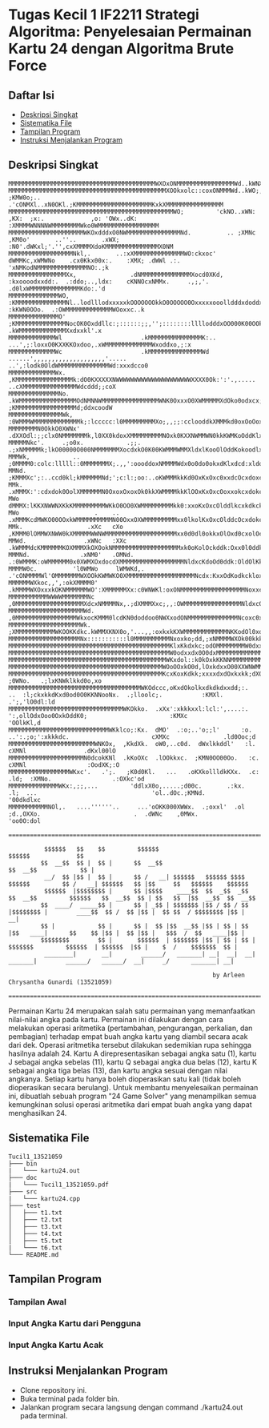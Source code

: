 # Tugas Kecil 1 IF2211 Strategi Algoritma: Penyelesaian Permainan Kartu 24 dengan Algoritma Brute Force

## Daftar Isi
- [Deskripsi Singkat](#deskripsi-singkat)
- [Sistematika File](#sistematika-file)
- [Tampilan Program](#tampilan-program)
- [Instruksi Menjalankan Program](#instruksi-menjalankan-program)

## Deskripsi Singkat
```
MMMMMMMMMMMMMMMMMMMMMMMMMMMMMMMMMMMMMMMMMWXOxONMMMMMMMMMMMMMMMMWd..kWNXk,.;xKMMMMMWX0kxxxk0NMMMMMNd..c0k;.:KMMMMMMMMMMMMMMMMMMMMMMMNxl0WMMMMMMMMMMMMMM
MMMMMMMMMMMMMMMMMMMMMMMMMMMMMMMMMMMMMMMMMMMMXOOkxolc::coxONMMMWd..kWO;,kKc. ;KMW0o;..     .'cONMXl..xN0OKl.;KMMMMMMMMMMMMMMMMMMMMMKxkXMMMMMMMMMMMMMMMM
MMMMMMMMMMMMMMMMMMMMMMMMMMMMMMMMMMMMMMMMMMMMMMWO;         'ckNO..xWN:  ,KX:  ;x:.             ,o: 'OWx..dK: :XMMMMWNNNNWMMMMMMMMWko0WMMMMMMMMMMMMMMMMM
MMMMMMMMMMMMMMMMMMMMMWKOxdddxO0NWMMMMMMMMMMMMMMMNd.          .. ;XMNc  ,KM0o'       ..''..       .xWX;  :N0'.dWKxl;'.'',cxXMMMMXdoKMMMMMMMMMMMMMMMX0NM
MMMMMMMMMMMMMMMMMMNkl,.       ..:xXMMMMMMMMMMMMMMWO:ckxoc'      dWMMKc,xWMWNo    .cx0Kkx00x:.    :XMX; .dWWl .:.          'xNMKodNMMMMMMMMMMMMMMNO:.;k
MMMMMMMMMMMMMMMMXx,               .dNMMMMMMMMMMMMMMXocd0XKd,    :kxoooodxxdd:.  .:ddo;..,ldx:    cKNNOcxNMMx.     .,;,'.   .d0lxWMMMMMMMMMMMMMMKdo:.'d
MMMMMMMMMMMMMMWO,                   :KMMMMMMMMMMMMMMNl..lodlllodxxxxxkOOOOOOOkkO0OOOOO0Oxxxxxooolldddxdoddx:    :kKWN0OOo.  .:OWMMMMMMMMMMMMMWOoxxc..k
MMMMMMMMMMMMMMO'                     ;KMMMMMMMMMMMMMMNocOK0Oxddllc:;::::::;;,'';::::::::llllodddxOO000K00OOkddlloooo:..ckk, .kWMMMMMMMMMMMMMXxdxxkl'.x
MMMMMMMMMMMMMWl                      .kMMMMMMMMMMMMMMMK:..                                         ...',;:loxxO0KXXKKOxdoo,.xWMMMMMMMMMMMMMWxoddxo,;:x
MMMMMMMMMMMMMWc                      .kMMMMMMMMMMMMMMMWd    ......',,,,,,,,,,,,,,,,,,,,'.....                  ..',:lodk0OldWMMMMMMMMMMMMMMWd:xxxdcco0
MMMMMMMMMMMMMWx.                     ,KMMMMMMMMMMMMMMMMk:dO0KXXXXXNWWWWWWWWWWWWWWWWWWWWWXXXX0Ok:':'.,.....              ..cXMMMMMMMMMMMMMMMWdcddd;;coX
MMMMMMMMMMMMMMNo.                   .kWMMMMMMMMMMMMMMMMOdNMNNWMMMMMMMMMMMMMMMMWNK0OxxxO0XWMMMMMXdOko0odxcx;;c,:''...     ;KMMMMMMMMMMMMMMMMMd;ddxcoodW
MMMMMMMMMMMMMMMWk,                 :0WMMMWMMMMMMMMMMMMMk;:lccccc:l0MMMMMMMMMXo;,,;;:cclooddkXMMMkd0oxOoOoxOckxxdodcl:c;.'dMMMMMMMMMMMMMMMMMWd,oko;xxkM
MMMMMMMMN0OkkO0XWNx'             .dXXOdl:;;clx0NMMMMMMMk,l0XX0kdoxXMMMMMMMMMNOxk0KXXNWMMWN0kkKWMKoOddKlxkdKlokoxldloooxlodKMMMMMMMMMMMMMMMMMo,ldd;oddW
MMMMMNkc'.     .;o0x.            .;;.         .;xNMMMMMk;lkO00000O000NMMMMMMMXocdxkO0K00KWMMMWMMXldxlKooOlOddKokoodlxcdloodWMMMMMMMMMMMMMMMMo.lxd:looX
MMMWk,            ..                             ;0MMMM0:colc:lllll::0MMMMMMMX;.,,':oooddoxNMMMMWdx0o0do0okxdKlxdcd:xldolxl0MMMMMMMMMMMMMMMMo'lkO:;dd0
MMNd.                                             ;KMMMXc';:..ccd0kl;kMMMMMMNd;';c:l:;oo:..oKWMMMkkKd0OxKxOxc0xxdcOcxdoxcxlxMMMMMMMMMMMMMMMMx:kkdd:odk
MMk.                                              .xMMMX:':cdxdok0OolXMMMMMMN0OxoxOxoxOk0kkXWMMMMkkKlOOxKxOxcOoxxokcxdokcxxkMMMMMMMMMMMMMMMMO:lO0d;lxo
MWo                                                dMMMX:lKKXNWWNXKkKMMMMMMMMMWKkO0OO0XWMMMMMMMMMkk0:xxoKxOxcOlddlkcxkdkckxkMMMMMMMMMMMMMMMMkck0d0k:dd
MWo                     .    ..                   .xMMMKcdMWKO00OOxkWMMMMMMMMMMN00OxxOXWMMMMMMMMMxx0lkolKxOxcOlddcOcxdokckxkMMMMMMMMMMMMMMMMOcokKOo;lO
MMk.                  .xXc   cXo                  ,KMMM0lOMMWXNWW0kXMMMMMWWNWMMMMMMMMMMMMMMMMMMMMxx0d0dl0okkxOlOxd0cxolOckxkMMMMMMMMMMMMMMMMk:kKxdKo,k
MMWd.                .xWNc   :XXc                .kWMMMdcKMMMMMMKOXMMMXkOXOokNMMMMMMMMMMMMMMMMMMMxk0oKolOckddk:Oxx0l0ddkckxkMMMMMMMMMMMMMMMMOlddO0xo,d
MMMNd.              .xNM0'   .OMNd.            .:0WMMMK:oWMMMMMM0x0XWMXOxdocdXMMMMMMMMMMMMMMMMMMNldxcKdoOd0ddk:OldOlKkkOo0xkMMMMMMMMMMMMMMMMO;l0kd0k:x
MMMMW0c.          'l0WMWo     lWMWKd,.      .'cONMMMMWl'OMMMMMMMWXOOkKWMWKO0XMMMMMMMMMMMMMMMMMMMNcdx:KxxOdKodkckloxcKkkOlOxkMMMMMMMMMMMMMMMMOoxdxKx.;k
MMMMMMWXkoc,,',:okXMMMM0'     .kMMMMWXOxxxkOKNMMMMMMWO':XMMMMMMXx:c0WNWKl:oxONMMMMMMMMMMMMMMMMMMNoxxcKxxOdKxxkckloOcOxd0lkooWMMMMMMMMMMMMMMMO;c0Ooc,od
MMMMMMMMMMMWWWWMMMMMMMNc       ,0MMMMMMMMMMMMMMMMMMMXdcxNMMMMNx,.;dXMMMXxc;,,:OWMMMMMMMMMMMMMMMMNldxc0dxOo0xx0oOdd0cxdc0dxxc0MMMMMMMMMMMMMMMOlkxlkoldl
MMMMMMMMMMMMMMMMMMMMMWd.        ,0MMMMMMMMMMMMMMMMMWkxocKMMM0lcdKN0doddoo0NWXxodONMMMMMMMMMMMMMMNcoxc0xx0ckkdKdkOo0oo0lkklOllXMMMMMMMMMMMMMMO;:xk:'lld
MMMMMMMMMMMMMMMMMMMMWk.          ;XMMMMMMMMMMMWKOOKKdkc.kWMMXKNX0o,'...,,:oxkxkKXWMMMMMMMMMMMMNKKodOl0xoKodOcxock:cc'l;,l:;;';lx0NMMMMMMMMMMOcxxo:cdoK
MMMMMMMMMMMMMMMMMMMMNx:::::::::::l0MMMMMMMMMMNxoxko;dd,;xNMMMMWXOk00kkkOKXK00OKWMMMMMMMMMMMMWXKdxxo0ld0cdl;c;',,,,,,::,;coddoolcddOWMMMMMMMMO:ckk;ldxW
MMMMMMMMMMMMMMMMMMMMMMMMMMMMMMMMMMMMMMMMMMMMMKlxKkdxkc;odOMMMMMMMMW0dxxx0WMWMMMMMMMMMMMMMMMNXxxkdkokdlXo,xOkOOkdoooxdkklxkokxd0dkOoKMMMMMMMMOcdko;odxM
MMMMMMMMMMMMMMMMMMMMMMMMMMMMMMMMMMMMMMMMMMMMMW0odxxdx0O0dxMMMMMMMMMMMMMMMMMMMMMMMMMMMMMMMWNOodldddxoOxolkKodkoOKdkdlKxkOl0dd0oOxxOdXMMMMMMMMO;:kx,ldoN
MMMMMMMMMMMMMMMMMMMMMMMMMMMMMMMMMMMMMMMMMMMMWKxdol::k0kOxkKKNNMMMMMMMMMMMMMMMMMMMMMMMMMWW0lloddo:'oxd0x,oOdd0xdXdkxlKdxOoOodxod,;dKMMMMMMMMMk;lddlcxlk
MMMMMMMMMMMMMMMMMMMMMMMMMMMMMMMMMMMMMMMMMMMWOoOOxkO0d,lOxkdxxO00XXWNWMMMMMMMMMMMMMMMWNNXocd00OOO0d;okdkkxkOOkxkddklkOodcll;:,colc:lx0XWMMMMMO,:O0o,odl
MMMMMMMMMMMMMMMMMMMMMMMMMMMMMMMMMMMMMMMMMMMKcxKoxKdkk;xxxxdxdOxkxkk;dX0loXKkKNXWXXXkKkxXl:XKox0dxNo.;oxkkkkkkOxdo,,c,'.     ;0WNo.   .;lxKNWklkkd0o,xo
MMMMMMMMMMMMMMMMMMMMMMMMMMMMMMMMMMMMMWKOdccc,oKxdOkolkxdkdkdxxdd;:.  ..  :l;ckxkkdKxd0od0O0KKNNooNx.  .;lloolc;.           :KMXl.        .';,'lO0dl:ld
MMMMMMMMMMMMMMMMMMMMMMMMMMMMMMMMWKOkko.  .xXx':xkkkxxl:lcl:',....:.          ':,ollOdxOoo0OxkOddK0;                       :KMXc              'OOlkKl,d
MMMMMMMMMMMMMMMMMMMMMMMMMMMMWKklco;:Kx.  dMO'  .:o;..'o;;l'      :o.             ..':.;o;':xkkkdc.                       cXMXc               .ld0Ooc;d
MMMMMMMMMMMMMMMMMMMMMMMMWNKOx,  ,KkdXk.  oW0,..c0d.  dWxlkkddl'   :l.                                                   cXMNl                .dKxl00lO
MMMMMMMMMMMMMMMMMMMMMN0dcokKNl  .kKoOXc  .lOOkkxc.  ;KMN0OO00Oo.   :c.                                                 cXMNl                 :OodXK;:O
MMMMMMMMMMMMMMMMMWKxc'.   .';.   ;K0d0Kl.   ...   .oKXkollldkKXx.  .c:                                          .ld;  :XMNo.                 .:OXkc'od
MMMMMMMMMMMMMMWKx:,;;,...         'ddlxX0o,.....;d00c.       .:kx.  .l;  ...                                'ol..dOc.;KMNd.                  '00dkdlxc
MMMMMMMMMMMNOl,.   ....''''''..     ...'oOKK000XWWx.  .;oxxl'  .ol   ;d.,OXXo.                          .  .dWNc    ,0MWx.                   'oo0O:dol

======================================================================================================================================================

          $$$$$$   $$    $$         $$$$$$                                            $$$$$$             $$
         $$  __$$  $$ |  $$ |      $$  __$$                                          $$  __$$            $$ |
          __/  $$ |$$ |  $$ |      $$ /   __| $$$$$$   $$$$$$ $$$$    $$$$$$         $$ /   __| $$$$$$   $$ |$$     $$   $$$$$$    $$$$$$
          $$$$$$  |$$$$$$$$ |      $$ |$$$$    ____$$  $$  _$$  _$$  $$  __$$         $$$$$$   $$  __$$  $$ | $$   $$  |$$  __$$  $$  __$$
         $$  ____/  _____$$ |      $$ | _$$ | $$$$$$$ |$$ / $$ / $$ |$$$$$$$$ |        ____$$  $$ /  $$ |$$ |  $$ $$  / $$$$$$$$ |$$ |   __|
         $$ |            $$ |      $$ |  $$ |$$  __$$ |$$ | $$ | $$ |$$   ____|      $$    $$ |$$ |  $$ |$$ |   $$$  /  $$   ____|$$ |
         $$$$$$$$        $$ |       $$$$$$  | $$$$$$$ |$$ | $$ | $$ | $$$$$$$         $$$$$$  | $$$$$$  |$$ |    $  /    $$$$$$$  $$ |
          ________|       __|        ______/   _______| __|  __|  __|  _______|        ______/   ______/  __|     _/      _______| __|

                                                         by Arleen Chrysantha Gunardi (13521059)

======================================================================================================================================================
```
Permainan Kartu 24 merupakan salah satu permainan yang memanfaatkan nilai-nilai angka pada kartu. Permainan ini dilakukan dengan cara melakukan operasi aritmetika (pertambahan, pengurangan, perkalian, dan pembagian) terhadap empat buah angka kartu yang diambil secara acak dari dek. Operasi aritmetika tersebut dilakukan sedemikian rupa sehingga hasilnya adalah 24. Kartu A direpresentasikan sebagai angka satu (1), kartu J sebagai angka sebelas (11), kartu Q sebagai angka dua belas (12), kartu K sebagai angka tiga belas (13), dan kartu angka sesuai dengan nilai angkanya. Setiap kartu hanya boleh dioperasikan satu kali (tidak boleh dioperasikan secara berulang). Untuk membantu menyelesaikan permainan ini, dibuatlah sebuah program "24 Game Solver" yang menampilkan semua kemungkinan solusi operasi aritmetika dari empat buah angka yang dapat menghasilkan 24.

## Sistematika File
```
Tucil1_13521059
├─── bin
|   └─── kartu24.out
├─── doc
|   └─── Tucil1_13521059.pdf
├─── src
|   └─── kartu24.cpp
├─── test
│   ├─── t1.txt
│   ├─── t2.txt
│   ├─── t3.txt
│   ├─── t4.txt
│   ├─── t5.txt
|   └─── t6.txt
└─── README.md
```

## Tampilan Program
### Tampilan Awal


### Input Angka Kartu dari Pengguna


### Input Angka Kartu Acak


## Instruksi Menjalankan Program
- Clone repository ini.
- Buka terminal pada folder bin.
- Jalankan program secara langsung dengan command ./kartu24.out pada terminal.
